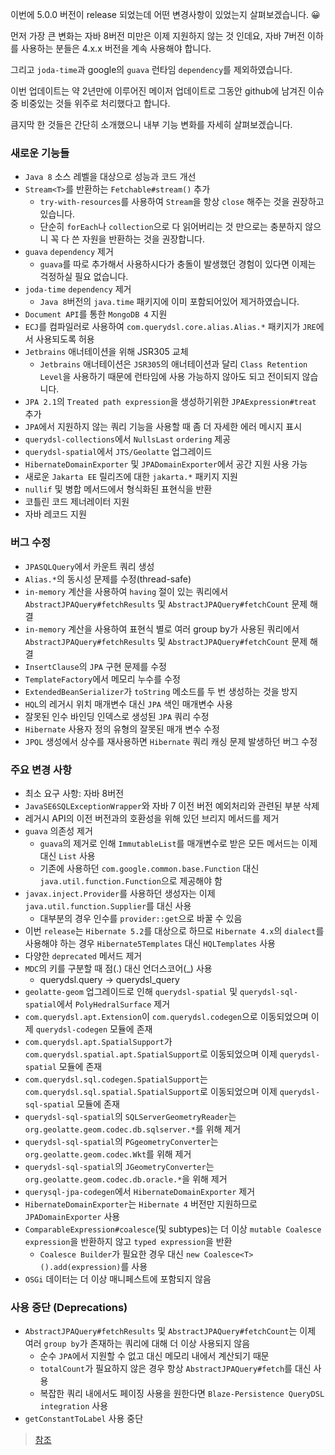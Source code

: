 이번에 5.0.0 버전이 release 되었는데 어떤 변경사항이 있었는지 살펴보겠습니다. 😀

먼저 가장 큰 변화는 자바 8버전 미만은 이제 지원하지 않는 것 인데요, 자바 7버전 이하를 사용하는 분들은 4.x.x 버전을 계속 사용해야 합니다.

그리고 `joda-time`과 google의 `guava` 런타임 `dependency`를 제외하였습니다.

이번 업데이트는 약 2년만에 이루어진 메이저 업데이트로 그동안 github에 남겨진 이슈 중 비중있는 것들 위주로 처리했다고 합니다.

큼지막 한 것들은 간단히 소개했으니 내부 기능 변화를 자세히 살펴보겠습니다.

### 새로운 기능들

* `Java 8` 소스 레벨을 대상으로 성능과 코드 개선
* `Stream<T>`를 반환하는 `Fetchable#stream()` 추가
    * `try-with-resources`를 사용하여 `Stream`을 항상 `close` 해주는 것을 권장하고 있습니다. 
    * 단순히 `forEach`나 `collection`으로 다 읽어버리는 것 만으로는 충분하지 않으니 꼭 다 쓴 자원을 반환하는 것을 권장합니다.
* `guava` `dependency` 제거
    * `guava`를 따로 추가해서 사용하시다가 충돌이 발생했던 경험이 있다면 이제는 걱정하실 필요 없습니다.
* `joda-time` `dependency` 제거
    * `Java 8`버전의 `java.time` 패키지에 이미 포함되어있어 제거하였습니다.
* `Document API`를 통한 `MongoDB 4` 지원
* `ECJ`를 컴파일러로 사용하여 `com.querydsl.core.alias.Alias.*` 패키지가 `JRE`에서 사용되도록 허용
* `Jetbrains` 애너테이션을 위해 JSR305 교체
  * `Jetbrains` 애너테이션은 `JSR305`의 애너테이션과 달리 `Class Retention Level`을 사용하기 때문에 런타임에 사용 가능하지 않아도 되고 전이되지 않습니다.
* `JPA 2.1`의 `Treated path expression`을 생성하기위한 `JPAExpression#treat` 추가
* `JPA`에서 지원하지 않는 쿼리 기능을 사용할 때 좀 더 자세한 에러 메시지 표시
* `querydsl-collections`에서 `NullsLast` `ordering` 제공
* `querydsl-spatial`에서 `JTS/Geolatte` 업그레이드
* `HibernateDomainExporter` 및 `JPADomainExporter`에서 공간 지원 사용 가능
* 새로운 `Jakarta EE` 릴리즈에 대한 `jakarta.*` 패키지 지원
* `nullif` 및 병합 메서드에서 형식화된 표현식을 반환
* 코틀린 코드 제너레이터 지원
* 자바 레코드 지원

### 버그 수정

* `JPASQLQuery`에서 카운트 쿼리 생성
* `Alias.*`의 동시성 문제를 수정(thread-safe)
* `in-memory` 계산을 사용하여 `having` 절이 있는 쿼리에서 `AbstractJPAQuery#fetchResults` 및 `AbstractJPAQuery#fetchCount` 문제 해결
* `in-memory` 계산을 사용하여 표현식 별로 여러 group by가 사용된 쿼리에서 `AbstractJPAQuery#fetchResults` 및 `AbstractJPAQuery#fetchCount` 문제 해결
* `InsertClause`의 `JPA` 구현 문제를 수정
* `TemplateFactory`에서 메모리 누수를 수정
* `ExtendedBeanSerializer`가 `toString` 메소드를 두 번 생성하는 것을 방지
* `HQL`의 레거시 위치 매개변수 대신 `JPA` 색인 매개변수 사용
* 잘못된 인수 바인딩 인덱스로 생성된 `JPA` 쿼리 수정
* `Hibernate` 사용자 정의 유형의 잘못된 매개 변수 수정
* `JPQL` 생성에서 상수를 재사용하면 `Hibernate` 쿼리 캐싱 문제 발생하던 버그 수정

### 주요 변경 사항

* 최소 요구 사항: 자바 8버전
* `JavaSE6SQLExceptionWrapper`와 자바 7 이전 버전 예외처리와 관련된 부분 삭제
* 레거시 API의 이전 버전과의 호환성을 위해 있던 브리지 메서드를 제거
* `guava` 의존성 제거
    * `guava`의 제거로 인해 `ImmutableList`를 매개변수로 받은 모든 메서드는 이제 대신 `List` 사용
    * 기존에 사용하던 `com.google.common.base.Function` 대신 `java.util.function.Function`으로 제공해야 함
* `javax.inject.Provider`를 사용하던 생성자는 이제 `java.util.function.Supplier`를 대신 사용
    * 대부분의 경우 인수를 `provider::get`으로 바꿀 수 있음
* 이번 `release`는 `Hibernate 5.2`를 대상으로 하므로 `Hibernate 4.x`의 `dialect`를 사용해야 하는 경우 `Hibernate5Templates` 대신 `HQLTemplates` 사용 
* 다양한 `deprecated` 메서드 제거
* `MDC`의 키를 구분할 때 점(.) 대신 언더스코어(_) 사용
    * querydsl.query -> querydsl_query
* `geolatte-geom` 업그레이드로 인해 `querydsl-spatial` 및 `querydsl-sql-spatial`에서 `PolyHedralSurface` 제거
* `com.querydsl.apt.Extension`이 `com.querydsl.codegen`으로 이동되었으며 이제 `querydsl-codegen` 모듈에 존재
* `com.querydsl.apt.SpatialSupport`가 `com.querydsl.spatial.apt.SpatialSupport`로 이동되었으며 이제 `querydsl-spatial` 모듈에 존재
* `com.querydsl.sql.codegen.SpatialSupport`는 `com.querydsl.sql.spatial.SpatialSupport`로 이동되었으며 이제 `querydsl-sql-spatial` 모듈에 존재
* `querydsl-sql-spatial`의 `SQLServerGeometryReader`는 `org.geolatte.geom.codec.db.sqlserver.*`를 위해 제거
* `querydsl-sql-spatial`의 `PGgeometryConverter`는 `org.geolatte.geom.codec.Wkt`를 위해 제거
* `querydsl-sql-spatial`의 `JGeometryConverter`는 `org.geolatte.geom.codec.db.oracle.*`을 위해 제거
* `querysql-jpa-codegen`에서 `HibernateDomainExporter` 제거
* `HibernateDomainExporter`는 `Hibernate 4` 버전만 지원하므로 `JPADomainExporter` 사용
* `ComparableExpression#coalesce`(및 subtypes)는 더 이상 `mutable Coalesce expression`을 반환하지 않고 `typed expression`을 반환
    * `Coalesce Builder`가 필요한 경우 대신 `new Coalesce<T>().add(expression)`를 사용 
* `OSGi` 데이터는 더 이상 매니페스트에 포함되지 않음

### 사용 중단 (Deprecations)

* `AbstractJPAQuery#fetchResults` 및 `AbstractJPAQuery#fetchCount`는 이제 여러 `group by`가 존재하는 쿼리에 대해 더 이상 사용되지 않음
    * 순수 `JPA`에서 지원할 수 없고 대신 메모리 내에서 계산되기 때문
    * `totalCount`가 필요하지 않은 경우 항상 `AbstractJPAQuery#fetch`를 대신 사용
    * 복잡한 쿼리 내에서도 페이징 사용을 원한다면 `Blaze-Persistence QueryDSL integration` 사용
* `getConstantToLabel` 사용 중단

> [참조](https://github.com/querydsl/querydsl/releases/tag/QUERYDSL_5_0_0)